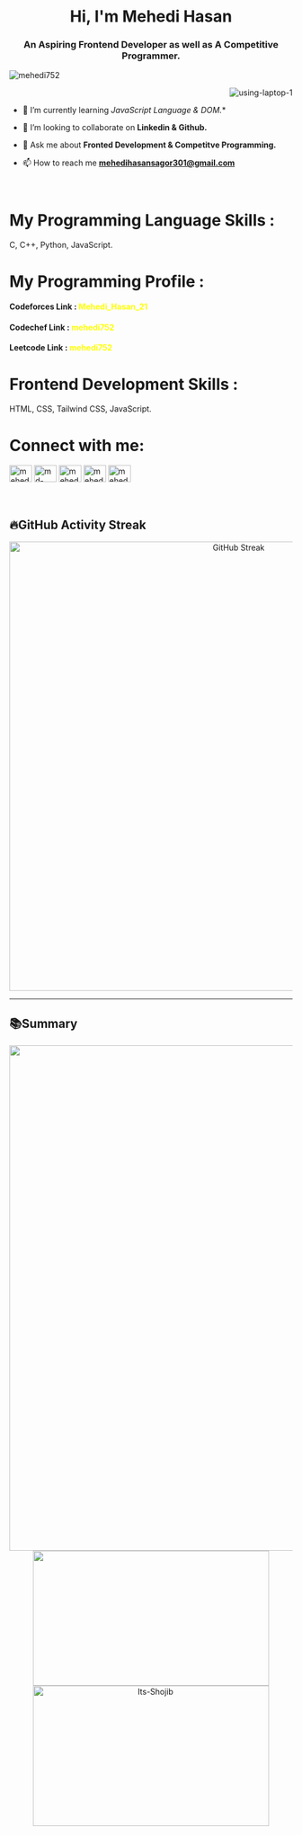 <h1 align="center">Hi, I'm Mehedi Hasan</h1>
<h3 align="center">An Aspiring Frontend Developer as well as A Competitive Programmer.</h3>

<p align="left"> <img src="https://komarev.com/ghpvc/?username=mehedi752&label=Profile%20views&color=0e75b6&style=flat" alt="mehedi752" /> </p>
<img align = "right" src="https://i.ibb.co/fDj3GBD/using-laptop-1.png" alt="using-laptop-1" border="0"> <br>

- 🌱 I’m currently learning *JavaScript Language & DOM.**

- 👯 I’m looking to collaborate on **Linkedin & Github.**

- 💬 Ask me about **Fronted Development & Competitve Programming.**

- 📫 How to reach me **mehedihasansagor301@gmail.com**

<br>
<h1 align="left">My Programming Language Skills : </h1>
<p>C, C++, Python, JavaScript.</p>

<h1 align="left">My Programming Profile : </h1>
<p align="left">
<h4>Codeforces Link : <a style="text-decoration: none; color: yellow; font-weight: bold;" href="https://codeforces.com/profile/Mehedi_Hasan_21" class="">Mehedi_Hasan_21</a> </h4>
<h4>Codechef Link : <a style="text-decoration: none; color: yellow; font-weight: bold;" href="https://www.codechef.com/users/mehedi752" class="">mehedi752</a> </h4>
<h4>Leetcode Link : <a style="text-decoration: none; color: yellow; font-weight: bold;" href="https://www.leetcode.com/users/mehedi752" class="">mehedi752</a> </h4>
</p>

<h1 align="left">Frontend Development Skills : </h1>
<p>HTML, CSS, Tailwind CSS, JavaScript.</p>


<h1 align="left">Connect with me:</h1>
<p align="left">
<a href="https://fb.com/mehedihasan531117" target="blank"><img align="center" src="https://raw.githubusercontent.com/rahuldkjain/github-profile-readme-generator/master/src/images/icons/Social/facebook.svg" alt="mehedihasan531117" height="30" width="40" /></a>
<a href="https://linkedin.com/in/md-mehedi-hasan-377741229" target="blank"><img align="center" src="https://raw.githubusercontent.com/rahuldkjain/github-profile-readme-generator/master/src/images/icons/Social/linked-in-alt.svg" alt="md-mehedi-hasan-377741229" height="30" width="40" /></a>
<a href="https://www.leetcode.com/mehedi752" target="blank"><img align="center" src="https://raw.githubusercontent.com/rahuldkjain/github-profile-readme-generator/master/src/images/icons/Social/leet-code.svg" alt="mehedi752" height="30" width="40" /></a>
<a href="https://twitter.com/mehedi752" target="blank"><img align="center" src="https://raw.githubusercontent.com/rahuldkjain/github-profile-readme-generator/master/src/images/icons/Social/twitter.svg" alt="mehedi752" height="30" width="40" /></a>
<a href="https://instagram.com/mehedi752" target="blank"><img align="center" src="https://raw.githubusercontent.com/rahuldkjain/github-profile-readme-generator/master/src/images/icons/Social/instagram.svg" alt="mehedi752" height="30" width="40" /></a
</p> <br> <br> <br>

##  🔥GitHub Activity Streak
<div align="center">
  <a href="https://git.io/streak-stats">
    <img src="https://github-readme-streak-stats.herokuapp.com?user=Mehedi752&theme=highcontrast&date_format=j%20M%5B%20Y%5D" alt="GitHub Streak" width="800" />
  </a>
</div>

<hr/>

##  📚Summary
<div align="center">
<img src="http://github-profile-summary-cards.vercel.app/api/cards/profile-details?username=Mehedi752&theme=highcontrast" width="900"/>
<img src="http://github-profile-summary-cards.vercel.app/api/cards/stats?username=Mehedi752&theme=highcontrast" width="420" height="240"/>
<img src="https://github-readme-stats.vercel.app/api/top-langs?username=Mehedi752&show_icons=true&locale=en&layout=compact&theme=highcontrast" alt="Its-Shojib" width="420" height="250"/>
<!-- <img src="http://github-profile-summary-cards.vercel.app/api/cards/repos-per-language?username=Mehedi752&theme=highcontrast" width="420"/> -->
<!-- <img src="http://github-profile-summary-cards.vercel.app/api/cards/productive-time?username=Mehedi752&theme=highcontrast&utcOffset=8" width="420"/>
<img hight="600" src="https://github-readme-stats.vercel.app/api/top-langs?username=Mehedi752&show_icons=true&locale=en&layout=compact&theme=highcontrast" width="420" hight='500'/> -->
</div>

